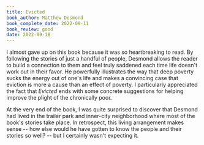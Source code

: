 ```yaml
---
title: Evicted
book_author: Matthew Desmond
book_complete_date: 2022-09-11
book_review: good
date: 2022-09-18
---
```


I almost gave up on this book because it was so heartbreaking to read. By following the stories of just a handful of people, Desmond allows the reader to build a connection to them and feel truly saddened each time life doesn't work out in their favor. He powerfully illustrates the way that deep poverty sucks the energy out of one's life and makes a convincing case that eviction is more a cause than an effect of poverty. I particularly appreciated the fact that <cite>Evicted</cite> ends with some concrete suggestions for helping improve the plight of the chronically poor.

<!--more-->

At the very end of the book, I was quite surprised to discover that Desmond had lived in the trailer park and inner-city neighborhood where most of the book's stories take place. In retrospect, this living arrangement makes sense -- how else would he have gotten to know the people and their stories so well? -- but I certainly wasn't expecting it.
